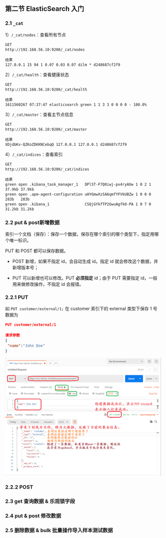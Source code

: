 ## 第二节 ElasticSearch 入门


### 2.1 `_cat`


1）`/_cat/nodes`：查看所有节点

```
GET
http://192.168.56.10:9200/_cat/nodes

结果
127.0.0.1 15 94 1 0.07 0.03 0.07 dilm * d248687cf2f9
```



2）`/_cat/health`：查看健康状态

```
GET  
http://192.168.56.10:9200/_cat/health

结果
1611560267 07:37:47 elasticsearch green 1 1 3 3 0 0 0 0 - 100.0%
```



3）`/_cat/master`：查看主节点信息

```
GET 
http://192.168.56.10:9200/_cat/master

结果
XDjdbKv-QZKoZDKKNCebqQ 127.0.0.1 127.0.0.1 d248687cf2f9
```


4）`/_cat/indices`：查看索引

```
GET 
http://192.168.56.10:9200/_cat/indices

结果
green open .kibana_task_manager_1   DPlST-F7Q0iwj-px4ryAUw 1 0 2 1 37.9kb 37.9kb
green open .apm-agent-configuration uHYGmwXzSA6qmfYFVkUBZw 1 0 0 0   283b   283b
green open .kibana_1                CSQjGYkfTP2GwuAgfk0-PA 1 0 7 0 31.2kb 31.2kb
```

### 2.2 put & post新增数据

索引一个文档（保存）：保存一个数据，保存在哪个索引的哪个类型下，指定用哪个唯一标识。

PUT 和 POST 都可以保存数据。

* POST 新增，如果不指定 id，会自动生成 id。指定 id 就会修改这个数据，并新增版本号；

* PUT 可以新增也可以修改。PUT **必须指定** id；由于 PUT 需要指定 id，一般用来做修改操作，不指定 id 会报错。


### 2.2.1 PUT

如 `PUT customer/external/1;` 在 customer 索引下的 external 类型下保存 1 号数据为

```json
PUT customer/external/1

请求参数
{
 "name":"John Doe"
}
```

<img src="./img23/03-put-add.png">


### 2.2.2 POST




### 2.3 get 查询数据 & 乐观锁字段

### 2.4 put & post 修改数据

### 2.5 删除数据 & bulk 批量操作导入样本测试数据

